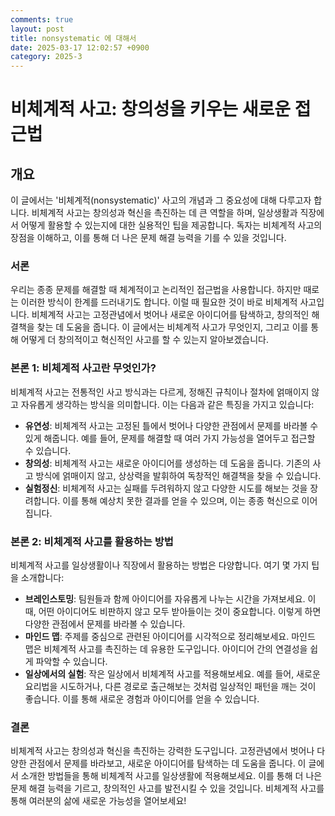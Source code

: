 ```yaml
---
comments: true
layout: post
title: nonsystematic 에 대해서
date: 2025-03-17 12:02:57 +0900
category: 2025-3
---
```


# 비체계적 사고: 창의성을 키우는 새로운 접근법

## 개요
이 글에서는 '비체계적(nonsystematic)' 사고의 개념과 그 중요성에 대해 다루고자 합니다. 비체계적 사고는 창의성과 혁신을 촉진하는 데 큰 역할을 하며, 일상생활과 직장에서 어떻게 활용할 수 있는지에 대한 실용적인 팁을 제공합니다. 독자는 비체계적 사고의 장점을 이해하고, 이를 통해 더 나은 문제 해결 능력을 기를 수 있을 것입니다.

### 서론
우리는 종종 문제를 해결할 때 체계적이고 논리적인 접근법을 사용합니다. 하지만 때로는 이러한 방식이 한계를 드러내기도 합니다. 이럴 때 필요한 것이 바로 비체계적 사고입니다. 비체계적 사고는 고정관념에서 벗어나 새로운 아이디어를 탐색하고, 창의적인 해결책을 찾는 데 도움을 줍니다. 이 글에서는 비체계적 사고가 무엇인지, 그리고 이를 통해 어떻게 더 창의적이고 혁신적인 사고를 할 수 있는지 알아보겠습니다.

### 본론 1: 비체계적 사고란 무엇인가?
비체계적 사고는 전통적인 사고 방식과는 다르게, 정해진 규칙이나 절차에 얽매이지 않고 자유롭게 생각하는 방식을 의미합니다. 이는 다음과 같은 특징을 가지고 있습니다:

- **유연성**: 비체계적 사고는 고정된 틀에서 벗어나 다양한 관점에서 문제를 바라볼 수 있게 해줍니다. 예를 들어, 문제를 해결할 때 여러 가지 가능성을 열어두고 접근할 수 있습니다.
- **창의성**: 비체계적 사고는 새로운 아이디어를 생성하는 데 도움을 줍니다. 기존의 사고 방식에 얽매이지 않고, 상상력을 발휘하여 독창적인 해결책을 찾을 수 있습니다.
- **실험정신**: 비체계적 사고는 실패를 두려워하지 않고 다양한 시도를 해보는 것을 장려합니다. 이를 통해 예상치 못한 결과를 얻을 수 있으며, 이는 종종 혁신으로 이어집니다.

### 본론 2: 비체계적 사고를 활용하는 방법
비체계적 사고를 일상생활이나 직장에서 활용하는 방법은 다양합니다. 여기 몇 가지 팁을 소개합니다:

- **브레인스토밍**: 팀원들과 함께 아이디어를 자유롭게 나누는 시간을 가져보세요. 이때, 어떤 아이디어도 비판하지 않고 모두 받아들이는 것이 중요합니다. 이렇게 하면 다양한 관점에서 문제를 바라볼 수 있습니다.
- **마인드 맵**: 주제를 중심으로 관련된 아이디어를 시각적으로 정리해보세요. 마인드 맵은 비체계적 사고를 촉진하는 데 유용한 도구입니다. 아이디어 간의 연결성을 쉽게 파악할 수 있습니다.
- **일상에서의 실험**: 작은 일상에서 비체계적 사고를 적용해보세요. 예를 들어, 새로운 요리법을 시도하거나, 다른 경로로 출근해보는 것처럼 일상적인 패턴을 깨는 것이 좋습니다. 이를 통해 새로운 경험과 아이디어를 얻을 수 있습니다.

### 결론
비체계적 사고는 창의성과 혁신을 촉진하는 강력한 도구입니다. 고정관념에서 벗어나 다양한 관점에서 문제를 바라보고, 새로운 아이디어를 탐색하는 데 도움을 줍니다. 이 글에서 소개한 방법들을 통해 비체계적 사고를 일상생활에 적용해보세요. 이를 통해 더 나은 문제 해결 능력을 기르고, 창의적인 사고를 발전시킬 수 있을 것입니다. 비체계적 사고를 통해 여러분의 삶에 새로운 가능성을 열어보세요!